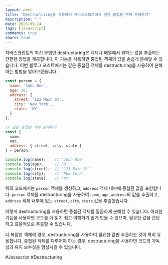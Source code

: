 ```yaml
---
layout: post
title: "Destructuring을 사용하여 자바스크립트에서 깊은 중첩된 객체 분해하기"
description: " "
date: 2023-09-14
tags: [javascript]
comments: true
share: true
---
```


자바스크립트의 최신 문법인 destructuring은 객체나 배열에서 원하는 값을 추출하는 간편한 방법을 제공합니다. 이 기능을 사용하면 중첩된 객체의 값을 손쉽게 분해할 수 있습니다. 이번 블로그 포스트에서는 깊은 중첩된 객체를 destructuring을 사용하여 분해하는 방법을 알아보겠습니다.

```javascript
const person = {
  name: 'John Doe',
  age: 30,
  address: {
    street: '123 Main St',
    city: 'New York',
    state: 'NY'
  }
};

// 깊은 중첩된 객체 분해하기
const {
  name,
  age,
  address: { street, city, state }
} = person;

console.log(name);    // 'John Doe'
console.log(age);     // 30
console.log(street);  // '123 Main St'
console.log(city);    // 'New York'
console.log(state);   // 'NY'
```

위의 코드에서는 `person` 객체를 생성하고, `address` 객체 내부에 중첩된 값을 포함합니다. `person` 객체를 destructuring을 사용하여 `name`, `age`, `address`의 값을 추출하고, `address` 객체 내부에 있는 `street`, `city`, `state` 값을 추출했습니다.

이렇게 destructuring을 사용하면 중첩된 객체를 깔끔하게 분해할 수 있습니다. 이러한 기능을 사용하면 코드를 더 읽기 쉽고 이해하기 쉽게 만들 수 있으며, 필요한 값을 간단하고 효율적으로 추출할 수 있습니다.

더 복잡한 객체의 경우, destructuring을 사용하여 필요한 값만 추출하는 것이 특히 유용합니다. 중첩된 객체를 다루어야 하는 경우, destructuring을 사용하면 코드의 가독성과 유지 보수성을 향상시킬 수 있습니다.

#Javascript #Destructuring